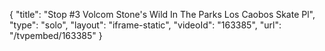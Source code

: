 {
    "title": "Stop #3 Volcom Stone's Wild In The Parks Los Caobos Skate Pl",
    "type": "solo",
    "layout": "iframe-static",
    "videoId": "163385",
    "url": "\/tvpembed\/163385"
}
